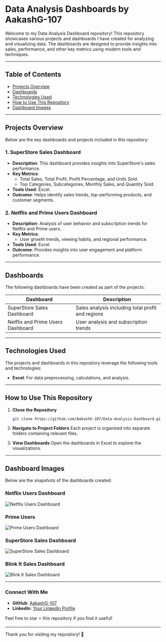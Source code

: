 # Data Analysis Dashboards by AakashG-107

Welcome to my Data Analysis Dashboard repository! This repository showcases various projects and dashboards I have created for analyzing and visualizing data. The dashboards are designed to provide insights into sales, performance, and other key metrics using modern tools and techniques.

---

## Table of Contents
- [Projects Overview](#projects-overview)
- [Dashboards](#dashboards)
- [Technologies Used](#technologies-used)
- [How to Use This Repository](#how-to-use-this-repository)
- [Dashboard Images](#dashboard-images)

---

## Projects Overview

Below are the key dashboards and projects included in this repository:

### 1. **SuperStore Sales Dashboard**
- **Description**: This dashboard provides insights into SuperStore's sales performance.
- **Key Metrics**:
  - Total Sales, Total Profit, Profit Percentage, and Units Sold.
  - Top Categories, Subcategories, Monthly Sales, and Quantity Sold.
- **Tools Used**: Excel.
- **Outcome**: Helps identify sales trends, top-performing products, and customer segments.

### 2. **Netflix and Prime Users Dashboard**
- **Description**: Analysis of user behavior and subscription trends for Netflix and Prime users.
- **Key Metrics**:
  - User growth trends, viewing habits, and regional performance.
- **Tools Used**: Excel.
- **Outcome**: Provides insights into user engagement and platform performance.

---

## Dashboards

The following dashboards have been created as part of the projects:

| **Dashboard**                  | **Description**                                    |
|--------------------------------|--------------------------------------------------|
| SuperStore Sales Dashboard     | Sales analysis including total profit and regions |
| Netflix and Prime Users Dashboard | User analysis and subscription trends            |

---

## Technologies Used

The projects and dashboards in this repository leverage the following tools and technologies:

- **Excel**: For data preprocessing, calculations, and analysis.

---

## How to Use This Repository

1. **Clone the Repository**
   ```bash
   git clone https://github.com/AakashG-107/Data-Analysis-Dashboard.git
   ```
2. **Navigate to Project Folders**
   Each project is organized into separate folders containing relevant files.

3. **View Dashboards**
   Open the dashboards in Excel to explore the visualizations.

---

## Dashboard Images
Below are the snapshots of the dashboards created:

### **Netflix Users Dashboard**
![Netflix  Users Dashboard](./images/Netflix%20and%20Prime%20Users%20Dashboard.png)

### **Prime Users**
![Prime Users Dashboard](./images/https://github.com/AakashG-107/Data-Analysis-Dashboard/blob/70dcb75bab46985c3dc1b358b69db22695d1f457/Prime%20Users%20Dashboard_page-0001.jpg)

### **SuperStore Sales Dashboard**
![SuperStore Sales Dashboard](./images/Superstore%20Sales%20Dashboard.png)

### **Blink It Sales Dashboard**
![Blink It Sales Dashboard](./images/https://github.com/AakashG-107/Data-Analysis-Dashboard/blob/70dcb75bab46985c3dc1b358b69db22695d1f457/Blink%20It%20Dashboard.png)



---

### Connect With Me
- **GitHub**: [AakashG-107](https://github.com/AakashG-107)
- **LinkedIn**: [Your LinkedIn Profile](www.linkedin.com/in/aakash107)

Feel free to star ⭐ this repository if you find it useful!

---

Thank you for visiting my repository! 🎉
